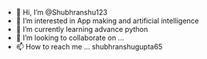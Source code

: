 - 👋 Hi, I’m @Shubhranshu123
- 👀 I’m interested in App making and artificial intelligence 
- 🌱 I’m currently learning advance python 
- 💞️ I’m looking to collaborate on ...
- 📫 How to reach me ... shubhranshugupta65

<!---
Shubhranshu123/Shubhranshu123 is a ✨ special ✨ repository because its `README.md` (this file) appears on your GitHub profile.
You can click the Preview link to take a look at your changes.
--->
